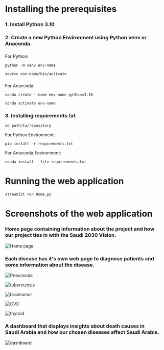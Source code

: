 # Installing the prerequisites
### 1. Install Python 3.10

### 2. Create a new Python Environment using Python venv or Anaconda.
###
For Python:
```
python -m venv env-name
```
```
source env-name/bin/activate
```
###
For Anaconda:
```
conda create --name env-name python=3.10

```
```
conda activate env-name
```

### 3. Installing requirements.txt
```
cd path/to/repository
```
For Python Environment:
```
pip install -r requirements.txt
```
For Anaconda Environment:
```
conda install --file requirements.txt
```
# Running the web application
```
streamlit run Home.py
```
# Screenshots of the web application
### Home page containing information about the project and how our project ties in with the Saudi 2030 Vision.

![Home page](https://github.com/hsyemni99/SDAIAT5-Capstone/assets/120262815/e33b3404-3811-4407-9105-fb80ccfebe5d)

### Each disease has it's own web page to diagnose patients and some information about the disease.

![Pneumonia](https://github.com/hsyemni99/SDAIAT5-Capstone/assets/120262815/1e20a94d-caa6-49e9-8511-c957e9b8bf13)

![tuberculosis](https://github.com/hsyemni99/SDAIAT5-Capstone/assets/120262815/5c5045d1-4164-4d46-af53-e74e05a39ec1)

![braintumor](https://github.com/hsyemni99/SDAIAT5-Capstone/assets/120262815/5cb24461-1fcb-4cd4-8d97-ee2d8eb5cf97)

![CVD](https://github.com/hsyemni99/SDAIAT5-Capstone/assets/120262815/c1657a13-542e-4ed7-9dc4-0a690c7c3c94)

![thyroid](https://github.com/hsyemni99/SDAIAT5-Capstone/assets/120262815/2e31e439-d5f5-45d1-8566-b1f50a460792)

### A dashboard that displays insights about death causes in Saudi Arabia and how our chosen diseases affect Saudi Arabia.

![dashboard](https://github.com/hsyemni99/SDAIAT5-Capstone/assets/120262815/62d77b1d-db36-4965-b46c-21684ad40f60)




